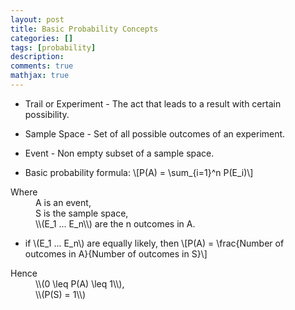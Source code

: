 ```yaml
---
layout: post
title: Basic Probability Concepts
categories: []
tags: [probability]
description:
comments: true
mathjax: true
---
```


* Trail or Experiment - The act that leads to a result with certain possibility.
* Sample Space	- Set of all possible outcomes of an experiment.
* Event -	Non empty subset of a sample space.

* Basic probability formula:
\\[P(A) = \sum_{i=1}^n P(E_i)\\]
<dl>
Where 
<dd>A is an event,</dd>
<dd>S is the sample space,</dd>
<dd>\\(E_1 ... E_n\\) are the n outcomes in A.</dd>
</dl>

* if \\(E_1 ... E_n\\) are equally likely, then
\\[P(A) = \frac{Number of outcomes in A}{Number of outcomes in S}\\]
<dl>
Hence
<dd>\\(0 \leq P(A) \leq 1\\),</dd>
<dd>\\(P(S) = 1\\)</dd>
</dl>
